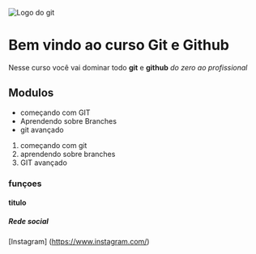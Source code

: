 ![Logo do git](https://pixabay.com/pt/vectors/bolha-cor-local-logotipo-arte-1692452/)

# Bem vindo ao curso Git e Github
Nesse curso você vai dominar todo **git** e **github** _do zero ao profissional_

## Modulos
* começando com GIT
* Aprendendo sobre Branches
* git avançado

1. começando com git
2. aprendendo sobre branches
3. GIT avançado

### funçoes

#### titulo

##### Rede social
[Instagram] (https://www.instagram.com/)